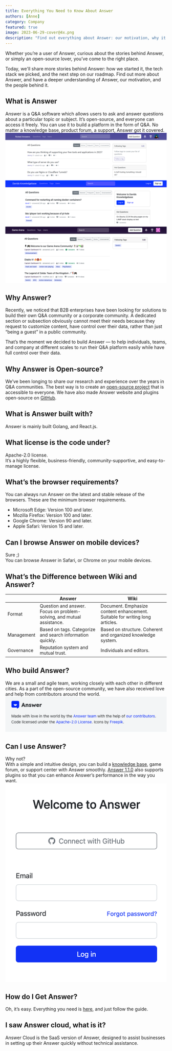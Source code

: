 ```yaml
---
title: Everything You Need to Know About Answer
authors: [Anne]
category: Company
featured: true
image: 2023-06-29-cover@4x.png
description: "Find out everything about Answer: our motivation, why it’s open-source, the people behind it, etc."
---
```


Whether you’re a user of Answer, curious about the stories behind Answer, or simply an open-source lover, you’ve come to the right place.

Today, we'll share more stories behind Answer: how we started it, the tech stack we picked, and the next step on our roadmap. Find out more about Answer, and have a deeper understanding of Answer, our motivation, and the people behind it.

## What is Answer
Answer is a Q&A software which allows users to ask and answer questions about a particular topic or subject. It’s open-source, and everyone can access it freely. 
You can use it to build a platform in the form of Q&A. No matter a knowledge base, product forum, a support, Answer got it covered. 
![Platforms built with Answer](everythingabtanswer1.png)

## Why Answer?
Recently, we noticed that B2B enterprises have been looking for solutions to build their own Q&A community or a corporate community. A dedicated section or subsection obviously cannot meet their needs because they request to customize content, have control over their data, rather than just “being a guest” in a public community. 

That’s the moment we decided to build Answer — to help individuals, teams, and company at different scales to run their Q&A platform easily while have full control over their data. 

## Why Answer is Open-source? 
We’ve been longing to share our research and experience over the years in Q&A communities. The best way is to create an [open-source project](https://github.com/answerdev/answer) that is accessible to everyone. We have also made Answer website and plugins open-source on [GitHub](https://github.com/answerdev).

## What is Answer built with?
Answer is mainly built Golang, and React.js. 

## What license is the code under?
Apache-2.0 license.  
It’s a highly flexible, business-friendly, community-supportive, and easy-to-manage license.

## What’s the browser requirements?
You can always run Answer on the latest and stable release of the browsers. These are the minimum browser requirements.
* Microsoft Edge: Version 100 and later.
* Mozilla Firefox: Version 100 and later.
* Google Chrome: Version 90 and later.
* Apple Safari: Version 15 and later.

## Can I browse Answer on mobile devices?
Sure ;)  
You can browse Answer in Safari, or Chrome on your mobile devices.

## What’s the Difference between Wiki and Answer?

|            | Answer                                                                | Wiki                                                                         |
| ---------- | --------------------------------------------------------------------- | ---------------------------------------------------------------------------- |
| Format     | Question and answer. Focus on problem-solving, and mutual assistance. | Document. Emphasize content enhancement. Suitable for writing long articles. |
| Management | Based on tags. Categorize and search information quickly.             | Based on structure. Coherent and organized knowledge system.                 |
| Governance | Reputation system and mutual trust.                                   | Individuals and editors.                                                     |

## Who build Answer?
We are a small and agile team, working closely with each other in different cities. As a part of the open-source community, we have also received love and help from contributors around the world.
![Answer Footer with Gratitude to Contributors](everythingabtanswer2.png)

## Can I use Answer?
Why not?   
With a simple and intuitive design, you can build a [knowledge base](/2023-05-30-everything-you-need-to-know-about-knowledge-base/index.md), game forum, or support center with Answer smoothly. [Answer 1.1.0](/2023-06-15-answer-1.1.0-release/index.md) also supports plugins so that you can enhance Answer’s performance in the way you want. 
![Plugin](everythingabtanswer3.png)

## How do I Get Answer?
Oh, it’s easy. Everything you need is [here](https://answer.dev/docs/installation/), and just follow the guide.

## I saw Answer cloud, what is it?
Answer Cloud is the SaaS version of Answer, designed to assist businesses in setting up their Answer quickly without technical assistance.